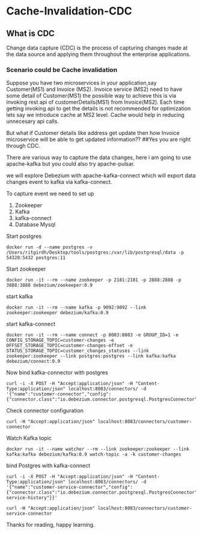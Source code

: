 # Cache-Invalidation-CDC

## What is CDC 
Change data capture (CDC) is the process of capturing changes made at the data source and applying them throughout the enterprise applications.


### Scenario could be Cache invalidation 

Suppose you have two microservices in your application,say Customer(MS1) and Invoice (MS2). 
Invoice service (MS2) need to have some detail of Customer(MS1) the possible way to achieve this is via invoking rest api of customerDetails(MS1) from Invoice(MS2). Each time getting invoking api to get the details is not recommended for optimization lets say we introduce cache at MS2 level. Cache would help in reducing unnecesary api calls. 

But what if Customer details like address get update then how Invoice microservice will be able to get updated information?? 
##Yes you are right through CDC.

There are various way to capture the data changes, here i am going to use apache-kafka but you could also try apache-pulsar. 

we will explore Debezium with apache-kafka-connect which will export data changes event to kafka via kafka-connect.

To capture event we need to set up 
1. Zookeeper
2. Kafka
3. kafka-connect
4. Database Mysql

Start postgres
```$xslt
docker run -d --name postgres -v /Users/ritgirdh/Desktop/tools/postgres:/var/lib/postgresql/data -p 54320:5432 postgres:11
```

Start zookeeper
```$xslt
docker run -it --rm --name zookeeper -p 2181:2181 -p 2888:2888 -p 3888:3888 debezium/zookeeper:0.9
```

start kafka
```$xslt
docker run -it --rm --name kafka -p 9092:9092 --link zookeeper:zookeeper debezium/kafka:0.9
```

start kafka-connect 
```
docker run -it --rm --name connect -p 8083:8083 -e GROUP_ID=1 -e CONFIG_STORAGE_TOPIC=customer-changes -e OFFSET_STORAGE_TOPIC=customer-changes-offset -e STATUS_STORAGE_TOPIC=customer_changes_statuses --link zookeeper:zookeeper --link postgres:postgres --link kafka:kafka debezium/connect:0.9
```

Now bind kafka-connector with postgres
```
curl -i -X POST -H "Accept:application/json" -H "Content-Type:application/json" localhost:8083/connectors/ -d '{"name":"customer-connector","config":{"connector.class":"io.debezium.connector.postgresql.PostgresConnector","tasks.max":"1","database.hostname":"10.151.24.253","database.port":"54320","database.user":"postgres","database.password":"","database.dbname":"postgres","database.server.name":"postgres","schema.whitelist":"customer","database.history.kafka.bootstrap.servers":"kafka:9092","database.history.kafka.topic":"dbhistory.customer"}}'
``` 

Check connector configuration 
```$xslt
curl -H "Accept:application/json" localhost:8083/connectors/customer-connector
```

Watch Kafka topic
```$xslt
docker run -it --name watcher --rm --link zookeeper:zookeeper --link kafka:kafka debezium/kafka:0.9 watch-topic -a -k customer-changes
```

bind Postgres with kafka-connect

```$xslt
curl -i -X POST -H "Accept:application/json" -H "Content-Type:application/json" localhost:8083/connectors/ -d '{"name":"customer-service-connector","config":{"connector.class":"io.debezium.connector.postgresql.PostgresConnector","tasks.max":"1","database.hostname":"10.151.24.253","database.port":"54320","database.user":"postgres","database.password":"","database.dbname":"postgres","database.server.name":"postgres","schema.whitelist":"customer","database.history.kafka.bootstrap.servers":"kafka:9092","database.history.kafka.topic":"customer-service-history"}}'
```

```
curl -H "Accept:application/json" localhost:8083/connectors/customer-service-connector
```

Thanks for reading, happy learning.
